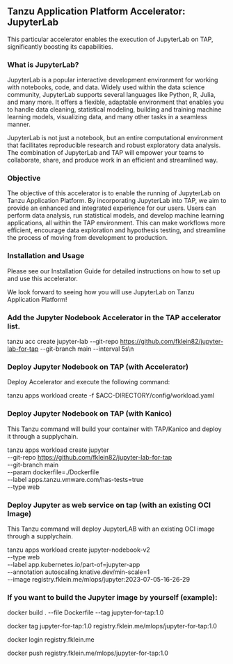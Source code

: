 ## Tanzu Application Platform Accelerator: JupyterLab
This particular accelerator enables the execution of JupyterLab on TAP, significantly boosting its capabilities.

### What is JupyterLab?
JupyterLab is a popular interactive development environment for working with notebooks, code, and data. Widely used within the data science community, JupyterLab supports several languages like Python, R, Julia, and many more. It offers a flexible, adaptable environment that enables you to handle data cleaning, statistical modeling, building and training machine learning models, visualizing data, and many other tasks in a seamless manner.

JupyterLab is not just a notebook, but an entire computational environment that facilitates reproducible research and robust exploratory data analysis. The combination of JupyterLab and TAP will empower your teams to collaborate, share, and produce work in an efficient and streamlined way.

### Objective
The objective of this accelerator is to enable the running of JupyterLab on Tanzu Application Platform. By incorporating JupyterLab into TAP, we aim to provide an enhanced and integrated experience for our users. Users can perform data analysis, run statistical models, and develop machine learning applications, all within the TAP environment. This can make workflows more efficient, encourage data exploration and hypothesis testing, and streamline the process of moving from development to production.

### Installation and Usage
Please see our Installation Guide for detailed instructions on how to set up and use this accelerator.

We look forward to seeing how you will use JupyterLab on Tanzu Application Platform!

### Add the Jupyter Nodebook Accelerator in the TAP accelerator list.

tanzu acc create jupyter-lab --git-repo https://github.com/fklein82/jupyter-lab-for-tap --git-branch main --interval 5s\n

### Deploy Jupyter Nodebook on TAP (with Accelerator)
Deploy Accelerator and execute the following command:

tanzu apps workload create -f $ACC-DIRECTORY/config/workload.yaml

### Deploy Jupyter Nodebook on TAP (with Kanico)
This Tanzu command will build your container with TAP/Kanico and deploy it through a supplychain.

tanzu apps workload create jupyter \
  --git-repo https://github.com/fklein82/jupyter-lab-for-tap \
  --git-branch main \
  --param dockerfile=./Dockerfile \
  --label apps.tanzu.vmware.com/has-tests=true \
  --type web

### Deploy Jupyter as web service on tap (with an existing OCI Image)
This Tanzu command will deploy JupyterLAB with an existing OCI image through a supplychain.

tanzu apps workload create jupyter-nodebook-v2 \
  --type web \
  --label app.kubernetes.io/part-of=jupyter-app \
  --annotation autoscaling.knative.dev/min-scale=1 \
  --image registry.fklein.me/mlops/jupyter:2023-07-05-16-26-29

### If you want to build the Jupyter image by yourself (example):

docker build . --file Dockerfile --tag jupyter-for-tap:1.0

docker tag jupyter-for-tap:1.0 registry.fklein.me/mlops/jupyter-for-tap:1.0

docker login registry.fklein.me

docker push registry.fklein.me/mlops/jupyter-for-tap:1.0